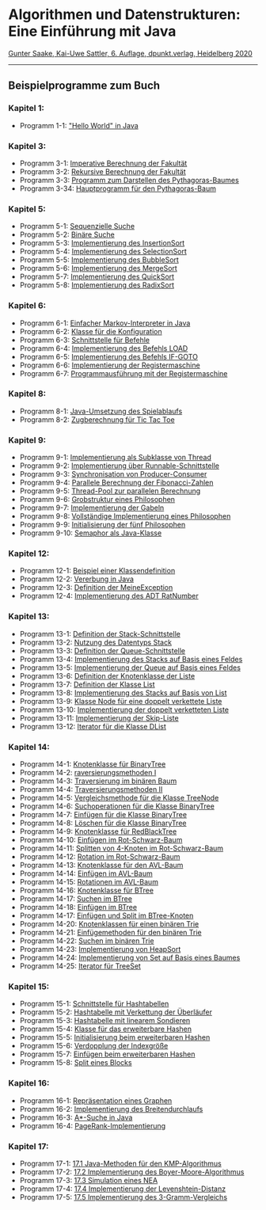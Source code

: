 # Algorithmen und Datenstrukturen: Eine Einführung mit Java

[Gunter Saake, Kai-Uwe Sattler, 6. Auflage, dpunkt.verlag, Heidelberg 2020](https://www.dpunkt.de/buecher/13632/9783864907692-algorithmen-und-datenstrukturen.html)

---

## Beispielprogramme zum Buch

### Kapitel 1: 

* Programm 1-1: ["Hello World" in Java](ch_01/Hello.java) 

### Kapitel 3:

* Programm 3-1: [Imperative Berechnung der Fakultät](ch_03/FacImperative.java)
* Programm 3-2: [Rekursive Berechnung der Fakultät](ch_03/FacRecursive.java)
* Programm 3-3: [Programm zum Darstellen des Pythagoras-Baumes](ch_03/PythagorasTree.java)
* Programm 3-34: [Hauptprogramm für den Pythagoras-Baum](ch_03/PythagorasTreeFrame.java)

### Kapitel 5:

* Programm 5-1: [Sequenzielle Suche](ch_05/SeqSearch.java)
* Programm 5-2: [Binäre Suche](ch_05/BinSearch.java)
* Programm 5-3: [Implementierung des InsertionSort](ch_05/Sort.java#L31)
* Programm 5-4: [Implementierung des SelectionSort](ch_05/Sort.java#L49)
* Programm 5-5: [Implementierung des BubbleSort](ch_05/Sort.java#L87)
* Programm 5-6: [Implementierung des MergeSort](ch_05/Sort.java#L137)
* Programm 5-7: [Implementierung des QuickSort](ch_05/Sort.java#L182)
* Programm 5-8: [Implementierung des RadixSort](ch_05/Sort.java#L189)

### Kapitel 6:

* Programm 6-1: [Einfacher Markov-Interpreter in Java](ch_06/Markov.java)
* Programm 6-2: [Klasse für die Konfiguration](ch_06/Configuration.java) 
* Programm 6-3: [Schnittstelle für Befehle](ch_06/Instruction.java)
* Programm 6-4: [Implementierung des Befehls LOAD](ch_06/Load.java) 
* Programm 6-5: [Implementierung des Befehls IF-GOTO](ch_06/IfGoto.java) 
* Programm 6-6: [Implementierung der Registermaschine](ch_06/Machine.java)
* Programm 6-7: [Programmausführung mit der Registermaschine](ch_06/Machine.java#L27) 

### Kapitel 8:

* Programm 8-1: [Java-Umsetzung des Spielablaufs](ch_08/TicTacToe.java#L189)
* Programm 8-2: [Zugberechnung für Tic Tac Toe](ch_08/TicTacToe.java#L125)

### Kapitel 9:

* Programm 9-1: [Implementierung als Subklasse von Thread](ch_09/Heartbeat1.java)
* Programm 9-2: [Implementierung über Runnable-Schnittstelle](ch_09/Heartbeat2.java)
* Programm 9-3: [Synchronisation von Producer-Consumer](ch_09/Producer.java)
* Programm 9-4: [Parallele Berechnung der Fibonacci-Zahlen](ch_09/Fibonacci.java)
* Programm 9-5: [Thread-Pool zur parallelen Berechnung](ch_09/FibonacciPool.java)
* Programm 9-6: [Grobstruktur eines Philosophen](ch_09/Philosopher.java)
* Programm 9-7: [Implementierung der Gabeln](ch_09/Forks.java)
* Programm 9-8: [Vollständige Implementierung eines Philosophen](ch_09/Philosopher.java)
* Programm 9-9: [Initialisierung der fünf Philosophen](ch_09/PhilosopherRun.java)
* Programm 9-10: [Semaphor als Java-Klasse](ch_09/Semaphore.java)

### Kapitel 12:

* Programm 12-1: [Beispiel einer Klassendefinition](ch_12/Rechteck.java)
* Programm 12-2: [Vererbung in Java](ch_12/Rechteck2.java)
* Programm 12-3: [Definition der MeineException](ch_12/MeineException.java)
* Programm 12-4: [Implementierung des ADT RatNumber](ch_12/RatNumber.java)

### Kapitel 13:

* Programm 13-1: [Definition der Stack-Schnittstelle](ch_13/Stack.java)
* Programm 13-2: [Nutzung des Datentyps Stack](ch_13/StackExample.java)
* Programm 13-3: [Definition der Queue-Schnittstelle](ch_13/Queue.java)
* Programm 13-4: [Implementierung des Stacks auf Basis eines Feldes](ch_13/ArrayStack.java)
* Programm 13-5: [Implementierung der Queue auf Basis eines Feldes](ch_13/ArrayQueue.java)
* Programm 13-6: [Definition der Knotenklasse der Liste](ch_13/List.java#L2)
* Programm 13-7: [Definition der Klasse List](ch_13/List.java)
* Programm 13-8: [Implementierung des Stacks auf Basis von List](ch_13/ListStack.java)
* Programm 13-9: [Klasse Node für eine doppelt verkettete Liste](ch_13/DList.java#2)
* Programm 13-10: [Implementierung der doppelt verketteten Liste](ch_13/DList.java)
* Programm 13-11: [Implementierung der Skip-Liste](ch_13/)
* Programm 13-12: [Iterator für die Klasse DList](ch_13/DList.java#41)

### Kapitel 14:

* Programm 14-1: [Knotenklasse für BinaryTree](ch_14/TreeNode.java)
* Programm 14-2: [raversierungsmethoden I](ch_14/BinaryTree.java#L53)
* Programm 14-3: [Traversierung im binären Baum](ch_14/BinaryTree.java#L88)
* Programm 14-4: [Traversierungsmethoden II](ch_14/BinaryTree.java#L77)
* Programm 14-5: [Vergleichsmethode für die Klasse TreeNode](ch_14/)
* Programm 14-6: [Suchoperationen für die Klasse BinaryTree](ch_14/BinarySearchTree.java#28)
* Programm 14-7: [Einfügen für die Klasse BinaryTree](ch_14/BinarySearchTree.java#L7)
* Programm 14-8: [Löschen für die Klasse BinaryTree](ch_14/BinarySearchTree.java#L78)
* Programm 14-9: [Knotenklasse für RedBlackTree](ch_14/)
* Programm 14-10: [Einfügen im Rot-Schwarz-Baum](ch_14/)
* Programm 14-11: [Splitten von 4-Knoten im Rot-Schwarz-Baum](ch_14/)
* Programm 14-12: [Rotation im Rot-Schwarz-Baum](ch_14/)
* Programm 14-13: [Knotenklasse für den AVL-Baum](ch_14/AVLTree.java)
* Programm 14-14: [Einfügen im AVL-Baum](ch_14/AVLTree.java)
* Programm 14-15: [Rotationen im AVL-Baum](ch_14/AVLTree.java)
* Programm 14-16: [Knotenklasse für BTree](ch_14/)
* Programm 14-17: [Suchen im BTree](ch_14/)
* Programm 14-18: [Einfügen im BTree](ch_14/)
* Programm 14-17: [Einfügen und Split im BTree-Knoten](ch_14/)
* Programm 14-20: [Knotenklassen für einen binären Trie](ch_14/Trie.java)
* Programm 14-21: [Einfügemethoden für den binären Trie](ch_14/Trie.java)
* Programm 14-22: [Suchen im binären Trie](ch_14/Trie.java)
* Programm 14-23: [Implementierung von HeapSort](ch_14/HeapSort.java)
* Programm 14-24: [Implementierung von Set auf Basis eines Baumes](ch_14/)
* Programm 14-25: [Iterator für TreeSet](ch_14/)

### Kapitel 15:

* Programm 15-1: [Schnittstelle für Hashtabellen](ch_15/Hashing.java)
* Programm 15-2: [Hashtabelle mit Verkettung der Überläufer](ch_15/LinkedHashTable.java)
* Programm 15-3: [Hashtabelle mit linearem Sondieren](ch_15/HashTable.java)
* Programm 15-4: [Klasse für das erweiterbare Hashen ](ch15/ExtendibleHashing.java)
* Programm 15-5: [Initialisierung beim erweiterbaren Hashen](ch_15/ExtendibleHashing.java#L42)
* Programm 15-6: [Verdopplung der Indexgröße](ch_15/ExtendibleHashing.java#L49)
* Programm 15-7: [Einfügen beim erweiterbaren Hashen](ch_15/ExtendibleHashing.java#60)
* Programm 15-8: [Split eines Blocks](ch_15/ExtendibleHashing.java#84)

### Kapitel 16:

* Programm 16-1: [Repräsentation eines Graphen](ch_16/Graph.java)
* Programm 16-2: [Implementierung des Breitendurchlaufs](ch_16/GraphSearch.java)
* Programm 16-3: [A*-Suche in Java](ch_16/AStarSearch.java)
* Programm 16-4: [PageRank-Implementierung](ch_16/PageRank.java)

### Kapitel 17:

* Programm 17-1: [17.1 Java-Methoden für den KMP-Algorithmus](ch_17/KMP.java)
* Programm 17-2: [17.2 Implementierung des Boyer-Moore-Algorithmus](ch_17/BMSearch.java)
* Programm 17-3: [17.3 Simulation eines NEA](ch_17/NEA.java)
* Programm 17-4: [17.4 Implementierung der Levenshtein-Distanz](ch_17/Levenshtein.java)
* Programm 17-5: [17.5 Implementierung des 3-Gramm-Vergleichs](ch_17/NGrams.java)